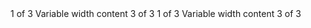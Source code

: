 <Container>
    <Row style={{ justifyContent: 'center' }}>
        <Col xs lg={2}>1 of 3</Col>
        <Col width={12} md="auto">Variable width content</Col>
        <Col xs lg={2}>3 of 3</Col>
    </Row>
    <Row>
        <Col>1 of 3</Col>
        <Col width={12} md="auto">Variable width content</Col>
        <Col xs lg={2}>3 of 3</Col>
    </Row>
</Container>

